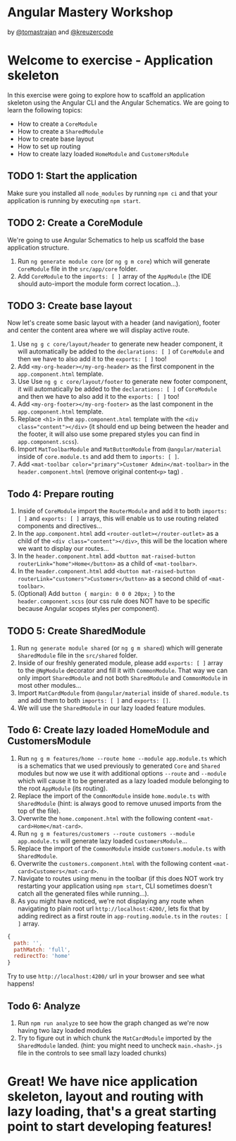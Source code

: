 # Angular Mastery Workshop

by [@tomastrajan](https://twitter.com/tomastrajan) and [@kreuzercode](https://twitter.com/kreuzercode)

# Welcome to exercise - Application skeleton

In this exercise were going to explore how to scaffold an application skeleton using the Angular CLI and the Angular Schematics. We are going to learn the following topics:

- How to create a `CoreModule`
- How to create a `SharedModule`
- How to create base layout
- How to set up routing
- How to create lazy loaded `HomeModule` and `CustomersModule`

## TODO 1: Start the application
Make sure you installed all `node_modules` by running `npm ci` and that your application is running by executing `npm start`.

## TODO 2: Create a CoreModule
We're going to use Angular Schematics to help us scaffold the base application structure.

1. Run `ng generate module core` (or `ng g m core`) which will generate `CoreModule` file in the `src/app/core` folder.
2. Add `CoreModule` to the `imports: [ ]` array of the `AppModule` (the IDE should auto-import the module form correct location...).

## TODO 3: Create base layout
Now let's create some basic layout with a header (and navigation), footer and center the content area where we will display active route.

1. Use `ng g c core/layout/header` to generate new header component, it will automatically be added to the `declarations: [ ]` of `CoreModule` and then we have to also add it to the `exports: [ ]` too! 
2. Add `<my-org-header></my-org-header>` as the first component in the `app.component.html` template.
3. Use Use `ng g c core/layout/footer` to generate new footer component, it will automatically be added to the `declarations: [ ]` of `CoreModule` and then we have to also add it to the `exports: [ ]` too!
4. Add `<my-org-footer></my-org-footer>` as the last component in the `app.component.html` template.
5. Replace `<h1>` in the `app.component.html` template with the `<div class="content"></div>` (it should end up being between the header and the footer, it will also use some prepared styles you can find in `app.component.scss`).
6. Import `MatToolbarModule` and `MatButtonModule` from `@angular/material` inside of `core.module.ts` and add them to `imports: [ ]`.
7. Add `<mat-toolbar color="primary">Customer Admin</mat-toolbar>` in the `header.component.html` (remove original content`<p>` tag) .

## Todo 4: Prepare routing

1. Inside of `CoreModule` import the `RouterModule` and add it to both `imports: [ ]` and `exports: [ ]` arrays, this will enable us to use routing related components and directives...
2. In the `app.component.html` add `<router-outlet></router-outlet>` as a child of the `<div class="content"></div>`, this will be the location where we want to display our routes...
3. In the `header.component.html` add `<button mat-raised-button routerLink="home">Home</button>` as a child of `<mat-toolbar>`.
4. In the `header.component.html` add `<button mat-raised-button routerLink="customers">Customers</button>` as a second child of `<mat-toolbar>`.
5. (Optional) Add `button { margin: 0 0 0 20px; }` to the `header.component.scss` (our css rule does NOT have to be specific because Angular scopes styles per component).

## TODO 5: Create SharedModule
1. Run `ng generate module shared` (or `ng g m shared`) which will generate `SharedModule` file in the `src/shared` folder.
2. Inside of our freshly generated module, please add `exports: [ ]` array to the `@NgModule` decorator and fill it with `CommonModule`. That way we can only import `SharedModule` and not both `SharedModule` and `CommonModule` in most other modules...
3. Import `MatCardModule` from `@angular/material` inside of `shared.module.ts` and add them to both `imports: [ ]` and `exports: []`.
4. We will use the `SharedModule` in our lazy loaded feature modules.

## Todo 6: Create lazy loaded HomeModule and CustomersModule
1. Run `ng g m features/home --route home --module app.module.ts` which is a schematics that we used previously to generated `Core` and `Shared` modules but now we use it with additional options `--route` and `--module` which will cause it to be generated as a lazy loaded module belonging to the root `AppModule` (its routing).
2. Replace the import of the `CommonModule` inside `home.module.ts` with `SharedModule` (hint: is always good to remove unused imports from the top of the file).
3. Overwrite the `home.component.html` with the following content `<mat-card>Home</mat-card>`.
4. Run `ng g m features/customers --route customers --module app.module.ts` will generate lazy loaded `CustomersModule`...
5. Replace the import of the `CommonModule` inside `customers.module.ts` with `SharedModule`.
6. Overwrite the `customers.component.html` with the following content `<mat-card>Customers</mat-card>`.
7. Navigate to routes using menu in the toolbar (if this does NOT work try restarting your application using `npm start`, CLI sometimes doesn't catch all the generated files while running...).
8. As you might have noticed, we're not displaying any route when navigating to plain root url `http://localhost:4200/`, lets fix that by adding redirect as a first route in `app-routing.module.ts` in the `routes: [ ]` array.

```javascript
{
  path: '',
  pathMatch: 'full',
  redirectTo: 'home'
}

```
Try to use `http://localhost:4200/` url in your browser and see what happens!

## Todo 6: Analyze
1. Run `npm run analyze` to see how the graph changed as we're now having two lazy loaded modules
2. Try to figure out in which chunk the `MatCardModule` imported by the `SharedModule` landed. (hint: you might need to uncheck `main.<hash>.js` file in the controls to see small lazy loaded chunks)

# Great! We have nice application skeleton, layout and routing with lazy loading, that's a great starting point to start developing features!
